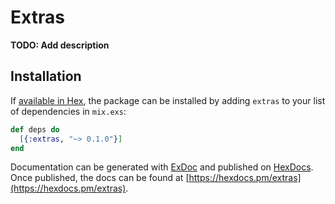 # Extras

**TODO: Add description**

## Installation

If [available in Hex](https://hex.pm/docs/publish), the package can be installed
by adding `extras` to your list of dependencies in `mix.exs`:

```elixir
def deps do
  [{:extras, "~> 0.1.0"}]
end
```

Documentation can be generated with [ExDoc](https://github.com/elixir-lang/ex_doc)
and published on [HexDocs](https://hexdocs.pm). Once published, the docs can
be found at [https://hexdocs.pm/extras](https://hexdocs.pm/extras).

